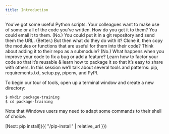 ```yaml
---
title: Introduction
---
```


You’ve got some useful Python scripts. Your colleagues want to make use of some or all of the code you’ve written. How do you get it to them? You could email it to them. (No.) You could put it in a git repository and send them the URL. (Better.) But then what do they do with it? Clone it, then copy the modules or functions that are useful for them into their code? Think about adding it to their repo as a submodule? (No.) What happens when you improve your code to fix a bug or add a feature? Learn how to factor your code so that it’s reusable & learn how to package it so that it’s easy to share with others. In this session we’ll talk about several tools and patterns: pip, requirements.txt, setup.py, pipenv, and PyPI.

To begin our tour of tools, open up a terminal window and create a new directory:
```terminal
$ mkdir package-training
$ cd package-training
```
Note that Windows users may need to adapt some commands to their shell of choice.

[Next: pip install]({{ "/pip-install" | relative_url }})
